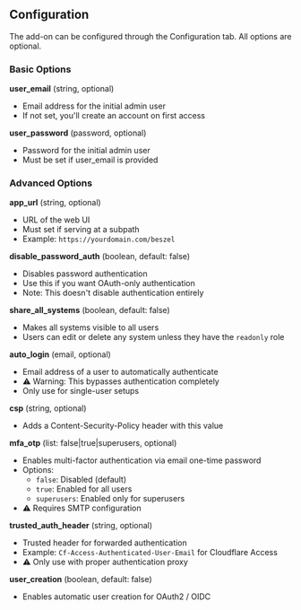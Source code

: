 ## Configuration

The add-on can be configured through the Configuration tab. All options are optional.

### Basic Options

**user_email** (string, optional)

- Email address for the initial admin user
- If not set, you'll create an account on first access

**user_password** (password, optional)

- Password for the initial admin user
- Must be set if user_email is provided

### Advanced Options

**app_url** (string, optional)

- URL of the web UI
- Must set if serving at a subpath
- Example: `https://yourdomain.com/beszel`

**disable_password_auth** (boolean, default: false)

- Disables password authentication
- Use this if you want OAuth-only authentication
- Note: This doesn't disable authentication entirely

**share_all_systems** (boolean, default: false)

- Makes all systems visible to all users
- Users can edit or delete any system unless they have the `readonly` role

**auto_login** (email, optional)

- Email address of a user to automatically authenticate
- ⚠️ Warning: This bypasses authentication completely
- Only use for single-user setups

**csp** (string, optional)

- Adds a Content-Security-Policy header with this value

**mfa_otp** (list: false|true|superusers, optional)

- Enables multi-factor authentication via email one-time password
- Options:
  - `false`: Disabled (default)
  - `true`: Enabled for all users
  - `superusers`: Enabled only for superusers
- ⚠️ Requires SMTP configuration

**trusted_auth_header** (string, optional)

- Trusted header for forwarded authentication
- Example: `Cf-Access-Authenticated-User-Email` for Cloudflare Access
- ⚠️ Only use with proper authentication proxy

**user_creation** (boolean, default: false)

- Enables automatic user creation for OAuth2 / OIDC
